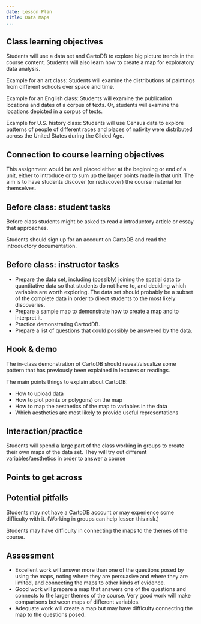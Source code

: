 ```yaml
---
date: Lesson Plan
title: Data Maps
...
```


## Class learning objectives

Students will use a data set and CartoDB to explore big picture trends in the course content. Students will also learn how to create a map for exploratory data analysis.

Example for an art class: Students will examine the distributions of paintings from different schools over space and time.

Example for an English class: Students will examine the publication locations and dates of a corpus of texts. Or, students will examine the locations depicted in a corpus of texts.

Example for U.S. history class: Students will use Census data to explore patterns of people of different races and places of nativity were distributed across the United States during the Gilded Age.

## Connection to course learning objectives

This assignment would be well placed either at the beginning or end of a unit, either to introduce or to sum up the larger points made in that unit. The aim is to have students discover (or rediscover) the course material for themselves.

## Before class: student tasks

Before class students might be asked to read a introductory article or essay that approaches.

Students should sign up for an account on CartoDB and read the introductory documentation.

## Before class: instructor tasks

-   Prepare the data set, including (possibly) joining the spatial data to quantitative data so that students do not have to, and deciding which variables are worth exploring. The data set should probably be a subset of the complete data in order to direct students to the most likely discoveries.
-   Prepare a sample map to demonstrate how to create a map and to interpret it.
-   Practice demonstrating CartodDB.
-   Prepare a list of questions that could possibly be answered by the data.

## Hook & demo

The in-class demonstration of CartoDB should reveal/visualize some pattern that has previously been explained in lectures or readings.

The main points things to explain about CartoDB:

-   How to upload data
-   How to plot points or polygons) on the map
-   How to map the aesthetics of the map to variables in the data
-   Which aesthetics are most likely to provide useful representations

## Interaction/practice

Students will spend a large part of the class working in groups to create their own maps of the data set. They will try out different variables/aesthetics in order to answer a course

## Points to get across

## Potential pitfalls

Students may not have a CartoDB account or may experience some difficulty with it. (Working in groups can help lessen this risk.)

Students may have difficulty in connecting the maps to the themes of the course.

## Assessment

-   Excellent work will answer more than one of the questions posed by using the maps, noting where they are persuasive and where they are limited, and connecting the maps to other kinds of evidence. 
-   Good work will prepare a map that answers one of the questions and connects to the larger themes of the course. Very good work will make comparisons between maps of different variables.
-   Adequate work will create a map but may have difficulty connecting the map to the questions posed.
